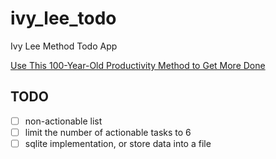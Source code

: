 # ivy_lee_todo

Ivy Lee Method Todo App

[Use This 100-Year-Old Productivity Method to Get More Done](https://lifehacker.com/work/the-ivy-lee-productivity-method)

## TODO

- [ ] non-actionable list
- [ ] limit the number of actionable tasks to 6
- [ ] sqlite implementation, or store data into a file
